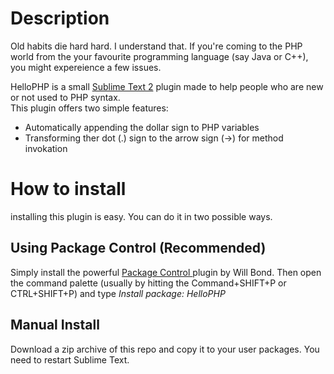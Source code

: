 <h1>
  Description
</h1>

<p>
  Old habits die hard hard. I understand that. 
	If you're coming to the PHP world from the your favourite programming language (say Java or C++), you might expereience a few issues.
</p>

<p>
	HelloPHP is a small <a href='http://www.sublimetext.com/2' alt='sublime text 2' target='_blank'>Sublime Text 2</a> 
	plugin made to help people who are new or not used to PHP syntax. 
	<br />
	This plugin offers two simple features:
</p>

<ul>
	<li>Automatically appending the dollar sign to PHP variables</li>
	<li>Transforming ther dot (.) sign to the arrow sign (->) for method invokation</li>
</ul>

<h1>How to install</h1>
installing this plugin is easy. You can do it in two possible ways.

<h2> Using Package Control (Recommended) </h2>
<p>
	Simply install the powerful 
	<a href='http://wbond.net/sublime_packages/package_control' target='_blank'> Package Control </a>
	plugin by Will Bond. Then open the command palette 
	(usually by hitting the Command+SHIFT+P or CTRL+SHIFT+P) and type <i>Install package: HelloPHP</i>
</p>

<h2> Manual Install</h2>
<p>
	Download a zip archive of this repo and copy it to your user packages. You need to restart Sublime Text.
</p>